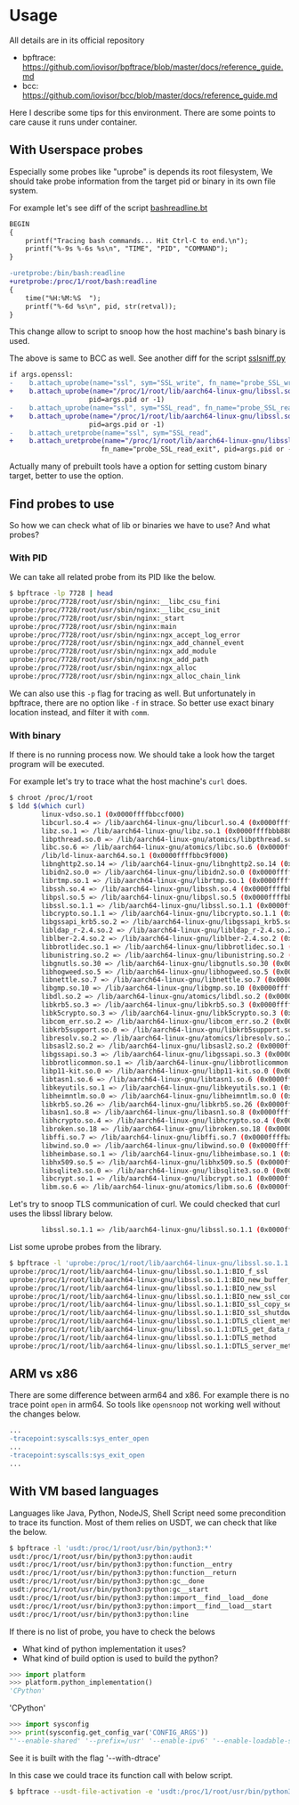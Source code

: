 # Usage
All details are in its official repository
- bpftrace: https://github.com/iovisor/bpftrace/blob/master/docs/reference_guide.md
- bcc: https://github.com/iovisor/bcc/blob/master/docs/reference_guide.md

Here I describe some tips for this environment. 
There are some points to care cause it runs under container.

## With Userspace probes
Especially some probes like "uprobe" is depends its root filesystem,
We should take probe information from the target pid or binary in its own file system.

For example let's see diff of the script [bashreadline.bt](https://github.com/iovisor/bpftrace/blob/v0.15.0/tools/bashreadline.bt)
```diff
BEGIN
{
	printf("Tracing bash commands... Hit Ctrl-C to end.\n");
	printf("%-9s %-6s %s\n", "TIME", "PID", "COMMAND");
}

-uretprobe:/bin/bash:readline
+uretprobe:/proc/1/root/bash:readline
{
	time("%H:%M:%S  ");
	printf("%-6d %s\n", pid, str(retval));
}
```

This change allow to script to snoop how the host machine's bash binary is used.

The above is same to BCC as well.
See another diff for the script [sslsniff.py](https://github.com/iovisor/bcc/blob/v0.24.0/tools/sslsniff.py)
```diff
if args.openssl:
-    b.attach_uprobe(name="ssl", sym="SSL_write", fn_name="probe_SSL_write",
+    b.attach_uprobe(name="/proc/1/root/lib/aarch64-linux-gnu/libssl.so.1.1", sym="SSL_write", fn_name="probe_SSL_write",
                    pid=args.pid or -1)
-    b.attach_uprobe(name="ssl", sym="SSL_read", fn_name="probe_SSL_read_enter",
+    b.attach_uprobe(name="/proc/1/root/lib/aarch64-linux-gnu/libssl.so.1.1", sym="SSL_read", fn_name="probe_SSL_read_enter",
                    pid=args.pid or -1)
-    b.attach_uretprobe(name="ssl", sym="SSL_read",
+    b.attach_uretprobe(name="/proc/1/root/lib/aarch64-linux-gnu/libssl.so.1.1", sym="SSL_read",
                       fn_name="probe_SSL_read_exit", pid=args.pid or -1)
```
Actually many of prebuilt tools have a option for setting custom binary target, better to use the option.

## Find probes to use
So how we can check what of lib or binaries we have to use? And what probes?

### With PID
We can take all related probe from its PID like the below.
```bash
$ bpftrace -lp 7728 | head
uprobe:/proc/7728/root/usr/sbin/nginx:__libc_csu_fini
uprobe:/proc/7728/root/usr/sbin/nginx:__libc_csu_init
uprobe:/proc/7728/root/usr/sbin/nginx:_start
uprobe:/proc/7728/root/usr/sbin/nginx:main
uprobe:/proc/7728/root/usr/sbin/nginx:ngx_accept_log_error
uprobe:/proc/7728/root/usr/sbin/nginx:ngx_add_channel_event
uprobe:/proc/7728/root/usr/sbin/nginx:ngx_add_module
uprobe:/proc/7728/root/usr/sbin/nginx:ngx_add_path
uprobe:/proc/7728/root/usr/sbin/nginx:ngx_alloc
uprobe:/proc/7728/root/usr/sbin/nginx:ngx_alloc_chain_link
```

We can also use this `-p` flag for tracing as well. 
But unfortunately in bpftrace, there are no option like `-f` in strace.
So better use exact binary location instead, and filter it with `comm`.

### With binary
If there is no running process now. We should take a look how the target program will be executed.

For example let's try to trace what the host machine's `curl` does.

```bash
$ chroot /proc/1/root
$ ldd $(which curl)
        linux-vdso.so.1 (0x0000ffffbbccf000)
        libcurl.so.4 => /lib/aarch64-linux-gnu/libcurl.so.4 (0x0000ffffbbbb2000)
        libz.so.1 => /lib/aarch64-linux-gnu/libz.so.1 (0x0000ffffbbb88000)
        libpthread.so.0 => /lib/aarch64-linux-gnu/atomics/libpthread.so.0 (0x0000ffffbbb59000)
        libc.so.6 => /lib/aarch64-linux-gnu/atomics/libc.so.6 (0x0000ffffbb9e8000)
        /lib/ld-linux-aarch64.so.1 (0x0000ffffbbc9f000)
        libnghttp2.so.14 => /lib/aarch64-linux-gnu/libnghttp2.so.14 (0x0000ffffbb9b1000)
        libidn2.so.0 => /lib/aarch64-linux-gnu/libidn2.so.0 (0x0000ffffbb983000)
        librtmp.so.1 => /lib/aarch64-linux-gnu/librtmp.so.1 (0x0000ffffbb957000)
        libssh.so.4 => /lib/aarch64-linux-gnu/libssh.so.4 (0x0000ffffbb8dd000)
        libpsl.so.5 => /lib/aarch64-linux-gnu/libpsl.so.5 (0x0000ffffbb8bc000)
        libssl.so.1.1 => /lib/aarch64-linux-gnu/libssl.so.1.1 (0x0000ffffbb822000)
        libcrypto.so.1.1 => /lib/aarch64-linux-gnu/libcrypto.so.1.1 (0x0000ffffbb594000)
        libgssapi_krb5.so.2 => /lib/aarch64-linux-gnu/libgssapi_krb5.so.2 (0x0000ffffbb53c000)
        libldap_r-2.4.so.2 => /lib/aarch64-linux-gnu/libldap_r-2.4.so.2 (0x0000ffffbb4d9000)
        liblber-2.4.so.2 => /lib/aarch64-linux-gnu/liblber-2.4.so.2 (0x0000ffffbb4ba000)
        libbrotlidec.so.1 => /lib/aarch64-linux-gnu/libbrotlidec.so.1 (0x0000ffffbb49f000)
        libunistring.so.2 => /lib/aarch64-linux-gnu/libunistring.so.2 (0x0000ffffbb316000)
        libgnutls.so.30 => /lib/aarch64-linux-gnu/libgnutls.so.30 (0x0000ffffbb125000)
        libhogweed.so.5 => /lib/aarch64-linux-gnu/libhogweed.so.5 (0x0000ffffbb0df000)
        libnettle.so.7 => /lib/aarch64-linux-gnu/libnettle.so.7 (0x0000ffffbb099000)
        libgmp.so.10 => /lib/aarch64-linux-gnu/libgmp.so.10 (0x0000ffffbb012000)
        libdl.so.2 => /lib/aarch64-linux-gnu/atomics/libdl.so.2 (0x0000ffffbaffe000)
        libkrb5.so.3 => /lib/aarch64-linux-gnu/libkrb5.so.3 (0x0000ffffbaf16000)
        libk5crypto.so.3 => /lib/aarch64-linux-gnu/libk5crypto.so.3 (0x0000ffffbaed9000)
        libcom_err.so.2 => /lib/aarch64-linux-gnu/libcom_err.so.2 (0x0000ffffbaec5000)
        libkrb5support.so.0 => /lib/aarch64-linux-gnu/libkrb5support.so.0 (0x0000ffffbaea8000)
        libresolv.so.2 => /lib/aarch64-linux-gnu/atomics/libresolv.so.2 (0x0000ffffbae82000)
        libsasl2.so.2 => /lib/aarch64-linux-gnu/libsasl2.so.2 (0x0000ffffbae57000)
        libgssapi.so.3 => /lib/aarch64-linux-gnu/libgssapi.so.3 (0x0000ffffbae09000)
        libbrotlicommon.so.1 => /lib/aarch64-linux-gnu/libbrotlicommon.so.1 (0x0000ffffbadd8000)
        libp11-kit.so.0 => /lib/aarch64-linux-gnu/libp11-kit.so.0 (0x0000ffffbac8c000)
        libtasn1.so.6 => /lib/aarch64-linux-gnu/libtasn1.so.6 (0x0000ffffbac69000)
        libkeyutils.so.1 => /lib/aarch64-linux-gnu/libkeyutils.so.1 (0x0000ffffbac54000)
        libheimntlm.so.0 => /lib/aarch64-linux-gnu/libheimntlm.so.0 (0x0000ffffbac3a000)
        libkrb5.so.26 => /lib/aarch64-linux-gnu/libkrb5.so.26 (0x0000ffffbab9c000)
        libasn1.so.8 => /lib/aarch64-linux-gnu/libasn1.so.8 (0x0000ffffbaaf7000)
        libhcrypto.so.4 => /lib/aarch64-linux-gnu/libhcrypto.so.4 (0x0000ffffbaab0000)
        libroken.so.18 => /lib/aarch64-linux-gnu/libroken.so.18 (0x0000ffffbaa8a000)
        libffi.so.7 => /lib/aarch64-linux-gnu/libffi.so.7 (0x0000ffffbaa71000)
        libwind.so.0 => /lib/aarch64-linux-gnu/libwind.so.0 (0x0000ffffbaa36000)
        libheimbase.so.1 => /lib/aarch64-linux-gnu/libheimbase.so.1 (0x0000ffffbaa17000)
        libhx509.so.5 => /lib/aarch64-linux-gnu/libhx509.so.5 (0x0000ffffba9bd000)
        libsqlite3.so.0 => /lib/aarch64-linux-gnu/libsqlite3.so.0 (0x0000ffffba88b000)
        libcrypt.so.1 => /lib/aarch64-linux-gnu/libcrypt.so.1 (0x0000ffffba842000)
        libm.so.6 => /lib/aarch64-linux-gnu/atomics/libm.so.6 (0x0000ffffba796000)
```

Let's try to snoop TLS communication of curl.
We could checked that curl uses the libssl library below.
```bash
        libssl.so.1.1 => /lib/aarch64-linux-gnu/libssl.so.1.1 (0x0000ffffbb822000)
```

List some uprobe probes from the library.
```bash
$ bpftrace -l 'uprobe:/proc/1/root/lib/aarch64-linux-gnu/libssl.so.1.1:*' | head
uprobe:/proc/1/root/lib/aarch64-linux-gnu/libssl.so.1.1:BIO_f_ssl
uprobe:/proc/1/root/lib/aarch64-linux-gnu/libssl.so.1.1:BIO_new_buffer_ssl_connect
uprobe:/proc/1/root/lib/aarch64-linux-gnu/libssl.so.1.1:BIO_new_ssl
uprobe:/proc/1/root/lib/aarch64-linux-gnu/libssl.so.1.1:BIO_new_ssl_connect
uprobe:/proc/1/root/lib/aarch64-linux-gnu/libssl.so.1.1:BIO_ssl_copy_session_id
uprobe:/proc/1/root/lib/aarch64-linux-gnu/libssl.so.1.1:BIO_ssl_shutdown
uprobe:/proc/1/root/lib/aarch64-linux-gnu/libssl.so.1.1:DTLS_client_method
uprobe:/proc/1/root/lib/aarch64-linux-gnu/libssl.so.1.1:DTLS_get_data_mtu
uprobe:/proc/1/root/lib/aarch64-linux-gnu/libssl.so.1.1:DTLS_method
uprobe:/proc/1/root/lib/aarch64-linux-gnu/libssl.so.1.1:DTLS_server_method
```

## ARM vs x86
There are some difference between arm64 and x86.
For example there is no trace point `open` in arm64.
So tools like `opensnoop` not working well without the changes below. 
```diff
...
-tracepoint:syscalls:sys_enter_open
...
-tracepoint:syscalls:sys_exit_open
...
```

## With VM based languages

Languages like Java, Python, NodeJS, Shell Script need some precondition to trace its function.
Most of them relies on USDT, we can check that like the below.
```bash
$ bpftrace -l 'usdt:/proc/1/root/usr/bin/python3:*'
usdt:/proc/1/root/usr/bin/python3:python:audit
usdt:/proc/1/root/usr/bin/python3:python:function__entry
usdt:/proc/1/root/usr/bin/python3:python:function__return
usdt:/proc/1/root/usr/bin/python3:python:gc__done
usdt:/proc/1/root/usr/bin/python3:python:gc__start
usdt:/proc/1/root/usr/bin/python3:python:import__find__load__done
usdt:/proc/1/root/usr/bin/python3:python:import__find__load__start
usdt:/proc/1/root/usr/bin/python3:python:line
```

If there is no list of probe, you have to check the belows
- What kind of python implementation it uses?
- What kind of build option is used to build the python?

```python
>>> import platform
>>> platform.python_implementation()
'CPython'
```
'CPython'

```python
>>> import sysconfig
>>> print(sysconfig.get_config_var('CONFIG_ARGS'))
"'--enable-shared' '--prefix=/usr' '--enable-ipv6' '--enable-loadable-sqlite-extensions' '--with-dbmliborder=bdb:gdbm' '--with-computed-gotos' '--without-ensurepip' '--with-system-expat' '--with-dtrace' '--with-system-libmpdec' '--with-system-ffi' 'CC=aarch64-linux-gnu-gcc' 'CFLAGS=-g   -fstack-protector-strong -Wformat -Werror=format-security ' 'LDFLAGS=-Wl,-Bsymbolic-functions  -Wl,-z,relro -g -fwrapv -O2   ' 'CPPFLAGS=-Wdate-time -D_FORTIFY_SOURCE=2'"
```
See it is built with the flag '--with-dtrace'

In this case we could trace its function call with below script.
```bash
$ bpftrace --usdt-file-activation -e 'usdt:/proc/1/root/usr/bin/python3:python:function__entry* { printf("%s:%s:%d\n", str(arg0), str(arg1), arg2); }'
```
